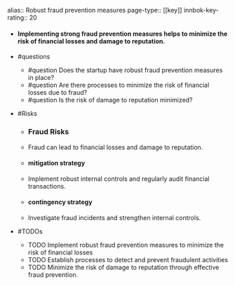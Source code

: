 alias:: Robust fraud prevention measures
page-type:: [[key]]
innbok-key-rating:: 20
- #### Implementing strong fraud prevention measures helps to minimize the risk of financial losses and damage to reputation.
- #questions
  - #question Does the startup have robust fraud prevention measures in place?
  - #question Are there processes to minimize the risk of financial losses due to fraud?
  - #question Is the risk of damage to reputation minimized?
- #Risks

  - ### Fraud Risks
  - Fraud can lead to financial losses and damage to reputation.
  - #### mitigation strategy
  - Implement robust internal controls and regularly audit financial transactions.
  - #### contingency strategy
  - Investigate fraud incidents and strengthen internal controls.
- #TODOs
  - TODO Implement robust fraud prevention measures to minimize the risk of financial losses
  - TODO  Establish processes to detect and prevent fraudulent activities
  - TODO  Minimize the risk of damage to reputation through effective fraud prevention.


